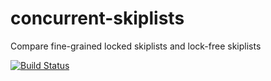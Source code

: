 # concurrent-skiplists
Compare fine-grained locked skiplists and lock-free skiplists

[![Build Status](https://travis-ci.org/ConcurrentSkiplists/concurrent-skiplists.svg?branch=master)](https://travis-ci.org/ConcurrentSkiplists/concurrent-skiplists)
